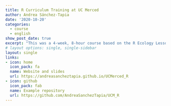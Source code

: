 ```yaml
---
title: R Curriculum Training at UC Merced
author: Andrea Sánchez-Tapia
date: '2020-10-20'
categories:
  - course
  - english
show_post_date: true
excerpt: "This was a 4-week, 8-hour course based on the R Ecology Lesson from The Carpentries"
# layout options: single, single-sidebar
layout: single
links:
- icon: home
  icon_pack: fa
  name: Website and slides
  url: https://andreasancheztapia.github.io/UCMerced_R
- icon: github
  icon_pack: fab
  name: Example repository
  url: https://github.com/AndreaSanchezTapia/UCM_R
---
```


